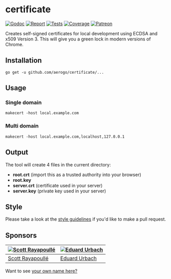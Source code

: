 # certificate

[![Godoc][godoc-image]][godoc-url]
[![Report][report-image]][report-url]
[![Tests][tests-image]][tests-url]
[![Coverage][coverage-image]][coverage-url]
[![Patreon][patreon-image]][patreon-url]

Creates self-signed certificates for local development using ECDSA and x509 Version 3. This will give you a green lock in modern versions of Chrome.

## Installation

```shell
go get -u github.com/aerogo/certificate/...
```

## Usage

### Single domain

```shell
makecert -host local.example.com
```

### Multi domain

```shell
makecert -host local.example.com,localhost,127.0.0.1
```

## Output

The tool will create 4 files in the current directory:

* **root.crt** (import this as a trusted authority into your browser)
* **root.key**
* **server.crt** (certificate used in your server)
* **server.key** (private key used in your server)

## Style

Please take a look at the [style guidelines](https://github.com/akyoto/quality/blob/master/STYLE.md) if you'd like to make a pull request.

## Sponsors

| [![Scott Rayapoullé](https://avatars3.githubusercontent.com/u/11772084?s=70&v=4)](https://github.com/soulcramer) | [![Eduard Urbach](https://avatars2.githubusercontent.com/u/438936?s=70&v=4)](https://twitter.com/eduardurbach) |
| --- | --- |
| [Scott Rayapoullé](https://github.com/soulcramer) | [Eduard Urbach](https://eduardurbach.com) |

Want to see [your own name here?](https://www.patreon.com/eduardurbach)

[godoc-image]: https://godoc.org/github.com/aerogo/certificate?status.svg
[godoc-url]: https://godoc.org/github.com/aerogo/certificate
[report-image]: https://goreportcard.com/badge/github.com/aerogo/certificate
[report-url]: https://goreportcard.com/report/github.com/aerogo/certificate
[tests-image]: https://cloud.drone.io/api/badges/aerogo/certificate/status.svg
[tests-url]: https://cloud.drone.io/aerogo/certificate
[coverage-image]: https://codecov.io/gh/aerogo/certificate/graph/badge.svg
[coverage-url]: https://codecov.io/gh/aerogo/certificate
[patreon-image]: https://img.shields.io/badge/patreon-donate-green.svg
[patreon-url]: https://www.patreon.com/eduardurbach
